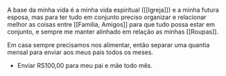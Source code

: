 A base da minha vida é a minha vida espiritual ([[Igreja]]) e a minha futura esposa, mas para ter tudo em conjunto preciso organizar e relacionar melhor as coisas entre [[Familia, Amigos]] para que tudo possa estar em conjunto, e sempre me manter alinhado em relação as minhas [[Roupas]].

Em casa sempre precisamos nos alimentar, então separar uma quantia mensal para enviar aos meus pais todos os meses.
- Enviar RS100,00 para meu pai e mãe todo mês.